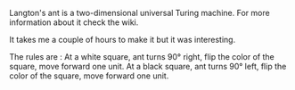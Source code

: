 Langton's ant is a two-dimensional universal Turing machine. For more information about it check the wiki.

It takes me a couple of hours to make it but it was interesting.

The rules are :
At a white square, ant turns 90° right, flip the color of the square, move forward one unit.
At a black square, ant turns 90° left, flip the color of the square, move forward one unit.
